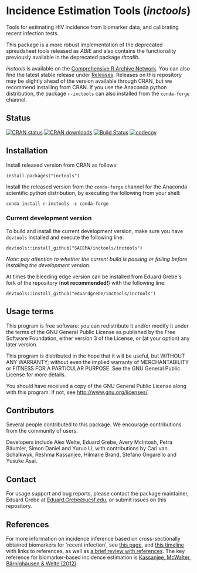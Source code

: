 # Incidence Estimation Tools (*inctools*)

Tools for estimating HIV incidence from biomarker data, and calibrating recent infection tests.

This package is a more robust implementation of the deprecated spreadsheet tools released as *ABIE* and also contains the functionality previously available in the deprecated package *ritcalib*.

*inctools* is available on the [Comprehensive R Archive Network](https://cran.r-project.org/web/packages/inctools/index.html). You can also find the latest stable release under [Releases](https://github.com/SACEMA/inctools/releases). Releases on this repository may be slightly ahead of the version available through CRAN, but we recommend installing from CRAN. If you use the Anaconda python distribution, the package `r-inctools` can also installed from the `conda-forge` channel.

## Status

[![CRAN status](https://www.r-pkg.org/badges/version-last-release/inctools)](https://cran.r-project.org/package=inctools)
[![CRAN downloads](https://cranlogs.r-pkg.org/badges/grand-total/inctools)](https://cran.r-project.org/package=inctools)
[![Build Status](https://travis-ci.org/SACEMA/inctools.svg?branch=master)](https://travis-ci.org/SACEMA/inctools)
[![codecov](https://codecov.io/gh/SACEMA/inctools/branch/master/graph/badge.svg)](https://codecov.io/gh/SACEMA/inctools)

## Installation

Install released version from CRAN as follows:

```
install.packages("inctools")
```

Install the released version from the `conda-forge` channel for the Anaconda scientific python distribution, by executing the following from your shell:

```
conda install r-inctools -c conda-forge
```

### Current development version

To build and install the current development version, make sure you have
`devtools` installed and execute the following line:

```
devtools::install_github("SACEMA/inctools/inctools")
```

*Note: pay attention to whether the current build is passing or failing before 
installing the development version.*

At times the bleeding edge version can be installed from Eduard Grebe's fork of 
the repository (**not recommended!**) with the following line:

```
devtools::install_github("eduardgrebe/inctools/inctools")
```

## Usage terms

This program is free software: you can redistribute it and/or modify
it under the terms of the GNU General Public License as published by
the Free Software Foundation, either version 3 of the License, or
(at your option) any later version.

This program is distributed in the hope that it will be useful,
but WITHOUT ANY WARRANTY; without even the implied warranty of
MERCHANTABILITY or FITNESS FOR A PARTICULAR PURPOSE.  See the
GNU General Public License for more details.

You should have received a copy of the GNU General Public License
along with this program.  If not, see <http://www.gnu.org/licenses/>.

## Contributors

Several people contributed to this package. We encourage contributions from the
community of users.

Developers include Alex Welte, Eduard Grebe, Avery McIntosh, Petra Bäumler,
Simon Daniel and Yuruo Li, with contributions by Cari van Schalkwyk,
Reshma Kassanjee, Hilmarie Brand, Stefano Ongarello and Yusuke Asai.

## Contact

For usage support and bug reports, please contact the package maintainer,
Eduard Grebe at Eduard.Grebe@ucsf.edu, or submit issues on this repository.

## References

For more information on incidence inference based on cross-sectionally obtained biomarkers for 'recent infection', see [this page](http://www.incidence-estimation.org/page/theory-cross-sectional-recent-infection-tests), and [this timeline](http://www.incidence-estimation.org/page/timeline) with links to references, as well as [a brief review with references](http://www.incidence-estimation.org/page/theory-review-and-references-incidence-inference-using-biomarkers-for-recent-infection). The key reference for biomarker-based incidence estimation is [Kassanjee, McWalter, Bärnighausen & Welte (2012)](http://dx.doi.org/10.1097/EDE.0b013e3182576c07).
